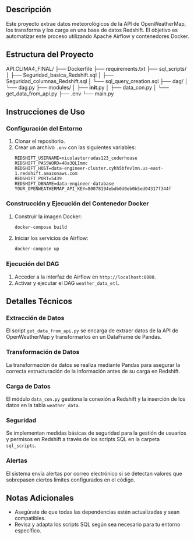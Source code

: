 ## Descripción
Este proyecto extrae datos meteorológicos de la API de OpenWeatherMap, los transforma y los carga en una base de datos Redshift. El objetivo es automatizar este proceso utilizando Apache Airflow y contenedores Docker.

## Estructura del Proyecto
API.CLIMA4_FINAL/
├── Dockerfile
├── requirements.txt
├── sql_scripts/
│   ├── Seguridad_basica_Redshift.sql
│   ├── Seguridad_columnas_Redshift.sql
│   └── sql_query_creation.sql
├── dag/
│   └── dag.py
├── modules/
│   ├── __init__.py
│   ├── data_con.py
│   └── get_data_from_api.py
├── .env
└── main.py


## Instrucciones de Uso

### Configuración del Entorno
1. Clonar el repositorio.
2. Crear un archivo `.env` con las siguientes variables:
    ```
    REDSHIFT_USERNAME=nicolasterradas123_coderhouse
    REDSHIFT_PASSWORD=48a3QLImmc
    REDSHIFT_HOST=data-engineer-cluster.cyhh5bfevlmn.us-east-1.redshift.amazonaws.com
    REDSHIFT_PORT=5439
    REDSHIFT_DBNAME=data-engineer-database
    YOUR_OPENWEATHERMAP_API_KEY=80078194ebdb0d0eb0b5ed04317f344f
    ```

### Construcción y Ejecución del Contenedor Docker
1. Construir la imagen Docker:
    ```sh
    docker-compose build
    ```
2. Iniciar los servicios de Airflow:
    ```sh
    docker-compose up
    ```

### Ejecución del DAG
1. Acceder a la interfaz de Airflow en `http://localhost:8080`.
2. Activar y ejecutar el DAG `weather_data_etl`.

## Detalles Técnicos

### Extracción de Datos
El script `get_data_from_api.py` se encarga de extraer datos de la API de OpenWeatherMap y transformarlos en un DataFrame de Pandas.

### Transformación de Datos
La transformación de datos se realiza mediante Pandas para asegurar la correcta estructuración de la información antes de su carga en Redshift.

### Carga de Datos
El módulo `data_con.py` gestiona la conexión a Redshift y la inserción de los datos en la tabla `weather_data`.

### Seguridad
Se implementan medidas básicas de seguridad para la gestión de usuarios y permisos en Redshift a través de los scripts SQL en la carpeta `sql_scripts`.

### Alertas
El sistema envía alertas por correo electrónico si se detectan valores que sobrepasen ciertos límites configurados en el código.

## Notas Adicionales
- Asegúrate de que todas las dependencias estén actualizadas y sean compatibles.
- Revisa y adapta los scripts SQL según sea necesario para tu entorno específico.
